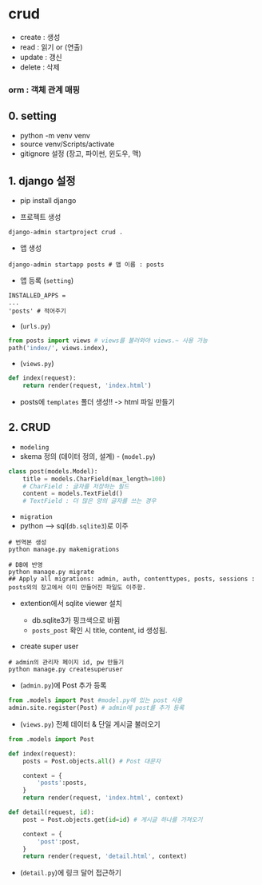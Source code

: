 # crud
- create : 생성
- read : 읽기 or (연출)
- update : 갱신
- delete : 삭제

### orm : 객체 관계 매핑


## 0. setting
- python -m venv venv
- source venv/Scripts/activate
- gitignore 설정 (장고, 파이썬, 윈도우, 맥)

## 1. django 설정
- pip install django

- 프로젝트 생성
```shell
django-admin startproject crud .
```

- 앱 생성
```shell
django-admin startapp posts # 앱 이름 : posts
```

- 앱 등록 (`setting`)
```shell
INSTALLED_APPS = 
...
'posts' # 적어주기 
```

- (`urls.py`)
```python
from posts import views # views를 불러와야 views.~ 사용 가능
path('index/', views.index),
```

- (`views.py`)
```python
def index(request):
    return render(request, 'index.html')
```

- posts에 `templates` 폴더 생성!! -> html 파일 만들기

## 2. CRUD

- `modeling` 
- skema 정의 (데이터 정의, 설계) - (`model.py`)
```python 
class post(models.Model):
    title = models.CharField(max_length=100) 
    # CharField : 글자를 저장하는 필드
    content = models.TextField() 
    # TextField : 더 많은 양의 글자를 쓰는 경우 
```

- `migration`
- python --> sql(`db.sqlite3`)로 이주
```shell
# 번역본 생성
python manage.py makemigrations
```

```shell
# DB에 반영
python manage.py migrate
## Apply all migrations: admin, auth, contenttypes, posts, sessions : posts외의 장고에서 이미 만들어진 파일도 이주함. 
```

- extention에서 sqlite viewer 설치 
    - db.sqlite3가 핑크색으로 바뀜 
    - `posts_post` 확인 시 title, content, id 생성됨.

- create super user 
```shell
# admin의 관리자 페이지 id, pw 만들기
python manage.py createsuperuser
```

- (`admin.py`)에 Post 추가 등록
```python
from .models import Post #model.py에 있는 post 사용
admin.site.register(Post) # admin에 post를 추가 등록
```

- (`views.py`) 전체 데이터 & 단일 게시글 불러오기 
```python
from .models import Post

def index(request):
    posts = Post.objects.all() # Post 대문자

    context = {
        'posts':posts,
    }
    return render(request, 'index.html', context)

def detail(request, id):
    post = Post.objects.get(id=id) # 게시글 하나를 가져오기

    context = {
        'post':post,
    }
    return render(request, 'detail.html', context)
```

- (`detail.py`)에 링크 달어 접근하기